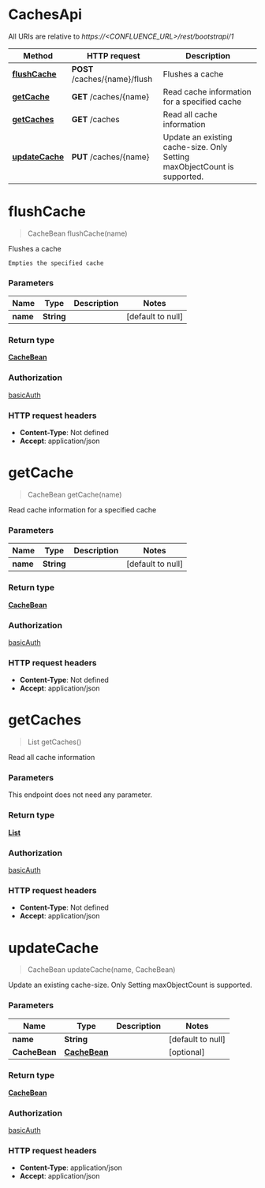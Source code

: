 # CachesApi

All URIs are relative to *https://&lt;CONFLUENCE_URL&gt;/rest/bootstrapi/1*

| Method | HTTP request | Description |
|------------- | ------------- | -------------|
| [**flushCache**](CachesApi.md#flushCache) | **POST** /caches/{name}/flush | Flushes a cache |
| [**getCache**](CachesApi.md#getCache) | **GET** /caches/{name} | Read cache information for a specified cache |
| [**getCaches**](CachesApi.md#getCaches) | **GET** /caches | Read all cache information |
| [**updateCache**](CachesApi.md#updateCache) | **PUT** /caches/{name} | Update an existing cache-size. Only Setting maxObjectCount is supported. |


<a name="flushCache"></a>
# **flushCache**
> CacheBean flushCache(name)

Flushes a cache

    Empties the specified cache

### Parameters

|Name | Type | Description  | Notes |
|------------- | ------------- | ------------- | -------------|
| **name** | **String**|  | [default to null] |

### Return type

[**CacheBean**](../Models/CacheBean.md)

### Authorization

[basicAuth](../README.md#basicAuth)

### HTTP request headers

- **Content-Type**: Not defined
- **Accept**: application/json

<a name="getCache"></a>
# **getCache**
> CacheBean getCache(name)

Read cache information for a specified cache

### Parameters

|Name | Type | Description  | Notes |
|------------- | ------------- | ------------- | -------------|
| **name** | **String**|  | [default to null] |

### Return type

[**CacheBean**](../Models/CacheBean.md)

### Authorization

[basicAuth](../README.md#basicAuth)

### HTTP request headers

- **Content-Type**: Not defined
- **Accept**: application/json

<a name="getCaches"></a>
# **getCaches**
> List getCaches()

Read all cache information

### Parameters
This endpoint does not need any parameter.

### Return type

[**List**](../Models/CacheBean.md)

### Authorization

[basicAuth](../README.md#basicAuth)

### HTTP request headers

- **Content-Type**: Not defined
- **Accept**: application/json

<a name="updateCache"></a>
# **updateCache**
> CacheBean updateCache(name, CacheBean)

Update an existing cache-size. Only Setting maxObjectCount is supported.

### Parameters

|Name | Type | Description  | Notes |
|------------- | ------------- | ------------- | -------------|
| **name** | **String**|  | [default to null] |
| **CacheBean** | [**CacheBean**](../Models/CacheBean.md)|  | [optional] |

### Return type

[**CacheBean**](../Models/CacheBean.md)

### Authorization

[basicAuth](../README.md#basicAuth)

### HTTP request headers

- **Content-Type**: application/json
- **Accept**: application/json

